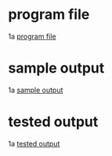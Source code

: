 # program file
1a [program file](sjf_0529.py.png)

# sample output
1a [sample output](sjf_0529.png)

# tested output
1a [tested output](sjf_output_0529.png)
